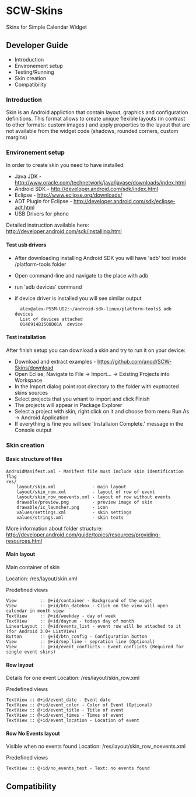 SCW-Skins
=========

Skins for Simple Calendar Widget

## Developer Guide

* Introduction
* Environement setup
* Testing/Running
* Skin creation
* Compatibility


### Introduction

Skin is an Android appliction that contain layout, graphics and configuration definitions.
This format allows to create unique flexible layouts (in contrast to other formats: custom images )
and apply properties to the layout that are not available from the widget code
(shadows, rounded corners, custom margins)

### Environement setup

In order to create skin you need to have installed:
  * Java JDK - http://www.oracle.com/technetwork/java/javase/downloads/index.html
  * Android SDK - http://developer.android.com/sdk/index.html
  * Eclipse - http://www.eclipse.org/downloads/
  * ADT Plugin for Eclipse - http://developer.android.com/sdk/eclipse-adt.html
  * USB Drivers for phone

Detailed instruction available here: http://developer.android.com/sdk/installing.html

#### Test usb drivers
* After downloading installing Android SDK you will have 'adb' tool inside <path-to-sdk>/platform-tools folder
* Open command-line and navigate to the place with adb
* run 'adb devices' command
* if device driver is installed you will see similar output

		alex@alex-P55M-UD2:~/android-sdk-linux/platform-tools$ adb devices 
		List of devices attached 
		0146914B1500D01A  device 

#### Test installation
After finish setup you can download a skin and try to run it on your device:
  * Download and extract examples - https://github.com/anod/SCW-Skins/download
  * Open Eclise, Navigate to File -> Import... -> Existing Projects into Workspace
  * In the Import dialog point root directory to the folder with exptracted skins sources
  * Select projects that you whant to import and click Finish
  * The projects will appear in Package Explorer
  * Select a project with skin, right click on it and choose from menu Run As -> Android Application 
  * If everything is fine you will see 'Installaion Complete.' message in the Console output

### Skin creation

#### Basic structure of files

    AndroidManifest.xml - Manifest file must include skin identification flag
    res/ 
        layout/skin.xml              - main layout
        layout/skin_row.xml          - layout of row of event
        layout/skin_row_noevents.xml - layout of row without events
        drawable/preview.png         - preview image of skin
        drawable/ic_launcher.png     - icon
        values/settings.xml          - skin settings
        values/strings.xml           - skin texts
   
More information about folder structure: http://developer.android.com/guide/topics/resources/providing-resources.html

#### Main layout
Main container of skin

Location: /res/layout/skin.xml

Predefined views

    View         :: @+id/container - Background of the wiget
    View         :: @+id/btn_datebox - Click on the view will open calendar in month view
    TextView     :: @+id/weekday - day of week
    TextView     :: @+id/daynum - todays day of month
    LinearLayout :: @+id/events_list - event row will be attached to it (for Android 3.0+ ListView)
    Button       :: @+id/btn_config - Configuration button
    View         :: @+id/sep_line - sepration line (Optional)
    View         :: @+id/event_conflicts - Event conflicts (Required for single event skins)

#### Row layout
Details for one event
Location: /res/layout/skin_row.xml

Predefined views

    TextView :: @+id/event_date - Event date
    TextView :: @+id/event_color - Color of Event (Optional)
    TextView :: @+id/event_title - Title of event
    TextView :: @+id/event_times - Times of event
    TextView :: @+id/event_location - Location of event

#### Row No Events layout
Visible when no events found
Location: /res/layout/skin_row_noevents.xml

Predefined views

    TextView :: @+id/no_events_text - Text: no events found

Compatibility
--------------

